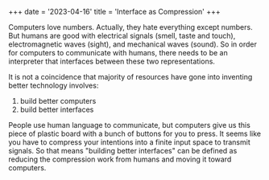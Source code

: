 +++
date = '2023-04-16'
title = 'Interface as Compression'
+++

Computers love numbers. Actually, they hate everything except numbers. But humans are good with electrical signals (smell, taste and touch), electromagnetic waves (sight), and mechanical waves (sound). So in order for computers to communicate with humans, there needs to be an interpreter that interfaces between these two representations.

It is not a coincidence that majority of resources have gone into inventing better technology involves:

1. build better computers
2. build better interfaces

People use human language to communicate, but computers give us this piece of plastic board with a bunch of buttons for you to press. It seems like you have to compress your intentions into a finite input space to transmit signals. So that means "building better interfaces" can be defined as reducing the compression work from humans and moving it toward computers.
